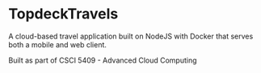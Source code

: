 # TopdeckTravels

A cloud-based travel application built on NodeJS with Docker that serves both a mobile and web client.

Built as part of CSCI 5409 - Advanced Cloud Computing